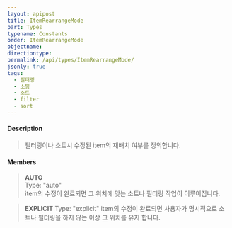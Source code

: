 ```yaml
---
layout: apipost
title: ItemRearrangeMode
part: Types
typename: Constants
order: ItemRearrangeMode
objectname: 
directiontype: 
permalink: /api/types/ItemRearrangeMode/
jsonly: true
tags:
  - 필터링
  - 소팅
  - 소트
  - filter
  - sort
---
```



#### Description

> 필터링이나 소트시 수정된 item의 재배치 여부를 정의합니다.  

#### Members

> **AUTO**  
> Type: "auto"  
> item의 수정이 완료되면 그 위치에 맞는 소트나 필터링 작업이 이루어집니다.  

> **EXPLICIT**
> Type: "explicit"
> item의 수정이 완료되면 사용자가 명시적으로 소트나 필터링을 하지 않는 이상 그 위치를 유지 합니다.   
